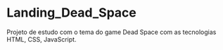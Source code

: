 # Landing_Dead_Space
Projeto de estudo com o tema do game Dead Space com as tecnologias HTML, CSS, JavaScript.

